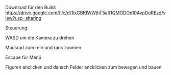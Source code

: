 Download für den Build: https://drive.google.com/file/d/1lxGBKIWWjhT5aR1QMODOn104vpDoREzd/view?usp=sharing

Steuerung:

WASD um die Kamera zu drehen

Mausrad zum rein und raus zoomen

Escape für Menü

Figuren anclicken und danach Felder ancklicken zum bewegen und bauen

